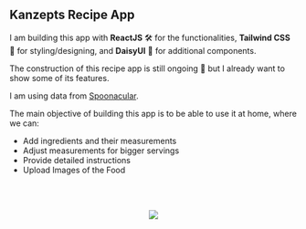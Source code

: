 ## **Kanzepts Recipe App**

I am building this app with **ReactJS** 🛠️ for the functionalities, **Tailwind CSS** 💄 for styling/designing, and **DaisyUI** 🌻 for additional components.

The construction of this recipe app is still ongoing 🚧 but I already want to show some of its features.

I am using data from [Spoonacular](https://spoonacular.com).

The main objective of building this app is to be able to use it at home, where we can:

- Add ingredients and their measurements
- Adjust measurements for bigger servings
- Provide detailed instructions
- Upload Images of the Food

<br></br>

<div style="display: flex; justify-content: center; text-align: center; margin: auto; height: 56.25rem">
<img src="./src/images/recipe-app.gif"
</div>
